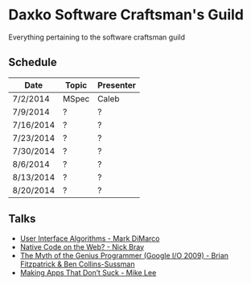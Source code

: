 Daxko Software Craftsman's Guild
=====

Everything pertaining to the software craftsman guild

## Schedule

| Date       | Topic        | Presenter |
| ---------- | ------------ | --------- |
| 7/2/2014   | MSpec        | Caleb     |
| 7/9/2014   | ?            | ?         |
| 7/16/2014  | ?            | ?         |
| 7/23/2014  | ?            | ?         |
| 7/30/2014  | ?            | ?         |
| 8/6/2014   | ?            | ?         |
| 8/13/2014  | ?            | ?         |
| 8/20/2014  | ?            | ?         |

## Talks

* [User Interface Algorithms - Mark DiMarco](http://www.youtube.com/watch?v=90NsjKvz9Ns)
* [Native Code on the Web? - Nick Bray](http://www.youtube.com/watch?v=-xNZYr40QOk)
* [The Myth of the Genius Programmer (Google I/O 2009) - Brian Fitzpatrick & Ben Collins-Sussman](https://www.youtube.com/watch?v=0SARbwvhupQ)
* [Making Apps That Don’t Suck - Mike Lee](http://www.infoq.com/presentations/Making-Apps-That-Dont-Suck)
